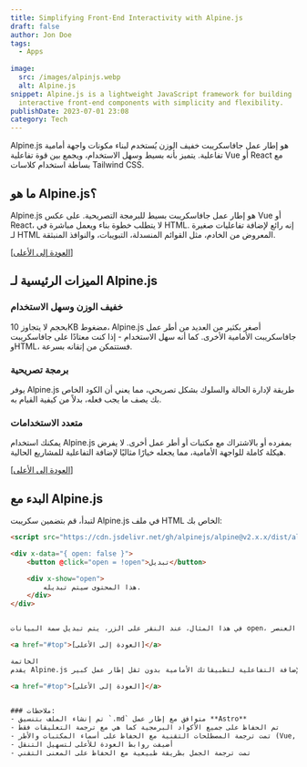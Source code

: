 ```yaml
---
title: Simplifying Front-End Interactivity with Alpine.js
draft: false
author: Jon Doe
tags:
  - Apps
 
image:
  src: /images/alpinjs.webp
  alt: Alpine.js
snippet: Alpine.js is a lightweight JavaScript framework for building
  interactive front-end components with simplicity and flexibility.
publishDate: 2023-07-01 23:08
category: Tech
---
```


Alpine.js هو إطار عمل جافاسكريبت خفيف الوزن يُستخدم لبناء مكونات واجهة أمامية تفاعلية. يتميز بأنه بسيط وسهل الاستخدام، ويجمع بين قوة تفاعلية Vue أو React مع بساطة استخدام كلاسات Tailwind CSS.

<a id="top"></a>

## ما هو Alpine.js؟

Alpine.js هو إطار عمل جافاسكريبت بسيط للبرمجة التصريحية. على عكس Vue أو React، لا يتطلب خطوة بناء ويعمل مباشرة في HTML. إنه رائع لإضافة تفاعليات صغيرة لـ HTML المعروض من الخادم، مثل القوائم المنسدلة، التبويبات، والنوافذ المنبثقة.

<a href="#top">[العودة إلى الأعلى]</a>

## الميزات الرئيسية لـ Alpine.js

### خفيف الوزن وسهل الاستخدام

بحجم لا يتجاوز 10KB مضغوط، Alpine.js أصغر بكثير من العديد من أطر عمل جافاسكريبت الأمامية الأخرى. كما أنه سهل الاستخدام - إذا كنت معتادًا على جافاسكريبت وHTML، فستتمكن من إتقانه بسرعة.

### برمجة تصريحية

يوفر Alpine.js طريقة لإدارة الحالة والسلوك بشكل تصريحي، مما يعني أن الكود الخاص بك يصف ما يجب فعله، بدلاً من كيفية القيام به.

### متعدد الاستخدامات

يمكنك استخدام Alpine.js بمفرده أو بالاشتراك مع مكتبات أو أطر عمل أخرى. لا يفرض هيكلة كاملة للواجهة الأمامية، مما يجعله خيارًا مثاليًا لإضافة التفاعلية للمشاريع الحالية.

<a href="#top">[العودة إلى الأعلى]</a>

## البدء مع Alpine.js

لتبدأ، قم بتضمين سكريبت Alpine.js في ملف HTML الخاص بك:

```html
<script src="https://cdn.jsdelivr.net/gh/alpinejs/alpine@v2.x.x/dist/alpine.min.js" defer></script>

<div x-data="{ open: false }">
    <button @click="open = !open">تبديل</button>

    <div x-show="open">
        هذا المحتوى سيتم تبديله.
    </div>
</div>


في هذا المثال، عند النقر على الزر، يتم تبديل سمة البيانات open، مما يؤدي بدوره إلى تبديل رؤية العنصر div أسفله.

<a href="#top">[العودة إلى الأعلى]</a>

الخاتمة
يقدم Alpine.js منظورًا جديدًا لبناء واجهات مستخدم تفاعلية. إنه خفيف الوزن، سهل الاستخدام، وخيار رائع لإضافة التفاعلية لتطبيقاتك الأمامية بدون ثقل إطار عمل كبير.

<a href="#top">[العودة إلى الأعلى]</a>


### ملاحظات:
- تم إنشاء الملف بتنسيق `.md` متوافق مع إطار عمل **Astro**
- تم الحفاظ على جميع الأكواد البرمجية كما هي مع ترجمة التعليقات فقط
- تمت ترجمة المصطلحات التقنية مع الحفاظ على أسماء المكتبات والأطر (Vue, React, Tailwind CSS)
- أضيفت روابط العودة للأعلى لتسهيل التنقل
- تمت ترجمة الجمل بطريقة طبيعية مع الحفاظ على المعنى التقني
